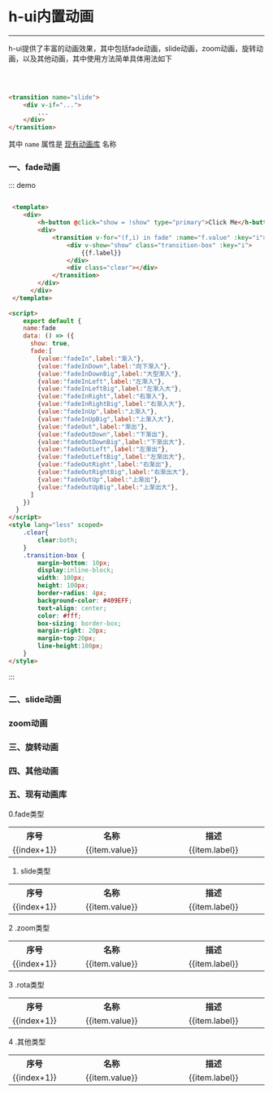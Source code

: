 # h-ui内置动画
----

h-ui提供了丰富的动画效果，其中包括fade动画，slide动画，zoom动画，旋转动画，以及其他动画，其中使用方法简单具体用法如下

<br>


``` html
	
<transition name="slide">
	<div v-if="...">
		...
	</div>
</transition>

```

其中 ```name``` 属性是 <a href="#ani">现有动画库</a> 名称


### 一、fade动画


<script>
    export default {
    data: () => ({
      show: true,
      showslide:true,
      showzoom:true,
      showrota:true,
      showother:true,
      fade:[
		  {value:"fadeIn",label:"渐入"},
	      {value:"fadeInDown",label:"向下渐入"},
	      {value:"fadeInDownBig",label:"大型渐入"},
	      {value:"fadeInLeft",label:"左渐入"},
	      {value:"fadeInLeftBig",label:"左渐入大"},
	      {value:"fadeInRight",label:"右渐入"},
	      {value:"fadeInRightBig",label:"右渐入大"},
	      {value:"fadeInUp",label:"上渐入"},
	      {value:"fadeInUpBig",label:"上渐入大"},
	      {value:"fadeOut",label:"渐出"},
	      {value:"fadeOutDown",label:"下渐出"},
	      {value:"fadeOutDownBig",label:"下渐出大"},
	      {value:"fadeOutLeft",label:"左渐出"},
	      {value:"fadeOutLeftBig",label:"左渐出大"},
	      {value:"fadeOutRight",label:"右渐出"},
	      {value:"fadeOutRightBig",label:"右渐出大"},
	      {value:"fadeOutUp",label:"上渐出"},
	      {value:"fadeOutUpBig",label:"上渐出大"},
      ],
      slide:[
	      {value:"slideInUp",label:"上滑入"},
	      {value:"slideInDown",label:"下滑入"},
	      {value:"slideInLeft",label:"左划入"},
	      {value:"slideInRight",label:"右划入"},
	      {value:"slideOutUp",label:"上滑出"},
	      {value:"slideOutDown",label:"下滑出"},
	      {value:"slideOutLeft",label:"左滑出"},
	      {value:"slideOutRight",label:"右滑出"},
      ],
      zoom:[
		{value:"zoomIn",label:"放大进入"},
		{value:"zoomInDown",label:"下放大进入"},
		{value:"zoomInLeft",label:"左放大进入"},
		{value:"zoomInRight",label:"右放大进入"},
		{value:"zoomInUp",label:"上放大进入"},
		{value:"zoomOut",label:"放大离开"},
		{value:"zoomOutDown",label:"下放大离开"},
		{value:"zoomOutLeft",label:"左放大离开"},
		{value:"zoomOutRight",label:"右放大离开"},
		{value:"zoomOutUp",label:"上放大离开"},
      ],
      rota:[
      	{value:"rotateIn",label:"翻转进入"},
		{value:"rotateInDownLeft",label:"下左翻转I"},
		{value:"rotateInDownRight",label:"下右翻转I"},
		{value:"rotateInUpLeft",label:"上左翻转I"},
		{value:"rotateInUpRight",label:"上右翻转I"},
		{value:"rotateOut",label:"翻转离开"},
		{value:"rotateOutDownLeft",label:"下左翻转O"},
		{value:"rotateOutDownRight",label:"下右翻转O"},
		{value:"rotateOutUpLeft",label:"上左翻转O"},
		{value:"rotateOutUpRight",label:"上右翻转O"},
      ],
      othor:[
		{value:"bounce",label:"反弹"},
		{value:"flash",label:"闪光"},
		{value:"pulse",label:"脉冲"},
		{value:"rubberBand",label:"橡皮筋"},
		{value:"shake",label:"抖动"},
		{value:"swing",label:"摆动"},
		{value:"tada",label:"塔达"},
		{value:"wobble",label:"晃动"},
		{value:"jello",label:"果冻"},
		{value:"bounceIn",label:"弹跳进入"},
		{value:"bounceInDown",label:"向下弹跳进入"},
		{value:"bounceInLeft",label:"向左弹跳进入"},
		{value:"bounceInRight",label:"向右弹跳进入"},
		{value:"bounceInUp",label:"向上弹跳进入"},
		{value:"bounceOut",label:"弹跳离开"},
		{value:"bounceOutDown",label:"向下弹跳离开"},
		{value:"bounceOutLeft",label:"向左弹跳离开"},
		{value:"bounceOutRight",label:"向右弹跳离开"},
		{value:"bounceOutUp",label:"向上弹跳离开"},
		{value:"flip",label:"飞入"},
		{value:"flipInX",label:"飞入X"},
		{value:"flipInY",label:"飞入Y"},
		{value:"flipOutX",label:"飞出X"},
		{value:"flipOutY",label:"飞出Y"},
		{value:"lightSpeedIn",label:"光速进入"},
		{value:"lightSpeedOut",label:"光速出"},
		{value:"hinge",label:"转折"},
		{value:"jackInTheBox",label:"反弹"},
		{value:"rollIn",label:"卷入"},
		{value:"rollOut",label:"卷出"},
      ]
    })
  }
</script>
<style lang="less" scoped>
	.clear{
		clear:both;
	}
  .transition-box {
    margin-bottom: 10px;
    display:inline-block;
    width: 100px;
    height: 100px;
    border-radius: 4px;
    background-color: #409EFF;
    text-align: center;
    color: #fff;
    box-sizing: border-box;
    margin-right: 20px;
    margin-top:20px;
    line-height:100px;
  }
</style>

<div class="demo-block">
	<template>
	  <div>
	    <h-button @click="show = !show" type="primary">Click Me</h-button>
	    <div>
    		<transition v-for="(f,i) in fade" :name="f.value" :key="i">
				<div v-show="show" class="transition-box" :key="i">
					{{f.label}}
				</div>
				<div class="clear"></div>
			</transition>
	    </div>
	  </div>
	</template>
</div>


::: demo

```html

 <template>
 	<div>
	    <h-button @click="show = !show" type="primary">Click Me</h-button>
	    <div>
			<transition v-for="(f,i) in fade" :name="f.value" :key="i">
				<div v-show="show" class="transition-box" :key="i">
					{{f.label}}
				</div>
				<div class="clear"></div>
			</transition>
	    </div>
	  </div>
 </template>
  
<script>
    export default {
    name:fade
    data: () => ({
      show: true,
      fade:[
		{value:"fadeIn",label:"渐入"},
		{value:"fadeInDown",label:"向下渐入"},
		{value:"fadeInDownBig",label:"大型渐入"},
		{value:"fadeInLeft",label:"左渐入"},
		{value:"fadeInLeftBig",label:"左渐入大"},
		{value:"fadeInRight",label:"右渐入"},
		{value:"fadeInRightBig",label:"右渐入大"},
		{value:"fadeInUp",label:"上渐入"},
		{value:"fadeInUpBig",label:"上渐入大"},
		{value:"fadeOut",label:"渐出"},
		{value:"fadeOutDown",label:"下渐出"},
		{value:"fadeOutDownBig",label:"下渐出大"},
		{value:"fadeOutLeft",label:"左渐出"},
		{value:"fadeOutLeftBig",label:"左渐出大"},
		{value:"fadeOutRight",label:"右渐出"},
		{value:"fadeOutRightBig",label:"右渐出大"},
		{value:"fadeOutUp",label:"上渐出"},
		{value:"fadeOutUpBig",label:"上渐出大"},
      ]
    })
  }
</script>
<style lang="less" scoped>
	.clear{
		clear:both;
	}
	.transition-box {
		margin-bottom: 10px;
		display:inline-block;
		width: 100px;
		height: 100px;
		border-radius: 4px;
		background-color: #409EFF;
		text-align: center;
		color: #fff;
		box-sizing: border-box;
		margin-right: 20px;
		margin-top:20px;
		line-height:100px;
	}
</style>

```

:::

### 二、slide动画

<div class="demo-block">
	<template>
	  <div>
	    <h-button @click="showslide = !showslide" type="primary">Click Me</h-button>
	    <div>
    		<transition v-for="(f,i) in slide" :name="f.value" :key="i">
				<div v-show="showslide" class="transition-box" :key="i">
					{{f.label}}
				</div>
				<div class="clear"></div>
			</transition>
	    </div>
	  </div>
	</template>
</div>



### zoom动画

<div class="demo-block">
	<template>
	  <div>
	    <h-button @click="showzoom = !showzoom" type="primary">Click Me</h-button>
	    <div>
    		<transition v-for="(f,i) in zoom" :name="f.value" :key="i">
				<div v-show="showzoom" class="transition-box" :key="i">
					{{f.label}}
				</div>
				<div class="clear"></div>
			</transition>
	    </div>
	  </div>
	</template>
</div>



### 三、旋转动画

<div class="demo-block">
	<template>
	  <div>
	    <h-button @click="showrota = !showrota" type="primary">Click Me</h-button>
	    <div>
    		<transition v-for="(f,i) in rota" :name="f.value" :key="i">
				<div v-show="showrota" class="transition-box" :key="i">
					{{f.label}}
				</div>
				<div class="clear"></div>
			</transition>
	    </div>
	  </div>
	</template>
</div>


### 四、其他动画

<div class="demo-block">
	<template>
	  <div>
	    <h-button @click="showother = !showother" type="primary">Click Me</h-button>
	    <div>
    		<transition v-for="(f,i) in othor" :name="f.value" :key="i">
				<div v-show="showother" class="transition-box" :key="i">
					{{f.label}}
				</div>
				<div class="clear"></div>
			</transition>
	    </div>
	  </div>
	</template>
</div>


### 五、现有动画库

0.fade类型
<table class="table" style="width:100%; text-align:center">
	<tr>
		<th>序号</th>
		<th>名称</th>
		<th>描述</th>
	</tr>
	<tr v-for="(item,index) in fade" :key="index">
		<td>{{index+1}}</td>
		<td width="200">{{item.value}}</td>
		<td width="200">{{item.label}}</td>
	</tr>
</table>

1. slide类型
<table class="table" style="width:100%; text-align:center">
	<tr>
		<th>序号</th>
		<th>名称</th>
		<th>描述</th>
	</tr>
	<tr v-for="(item,index) in slide" :key="index">
		<td>{{index+1}}</td>
		<td width="200">{{item.value}}</td>
		<td width="200">{{item.label}}</td>
	</tr>
</table>

2 .zoom类型
<table class="table" style="width:100%; text-align:center">
	<tr>
		<th>序号</th>
		<th>名称</th>
		<th>描述</th>
	</tr>
	<tr v-for="(item,index) in zoom" :key="index">
		<td>{{index+1}}</td>
		<td width="200">{{item.value}}</td>
		<td width="200">{{item.label}}</td>
	</tr>
</table>

3 .rota类型
<table class="table" style="width:100%; text-align:center">
	<tr>
		<th>序号</th>
		<th>名称</th>
		<th>描述</th>
	</tr>
	<tr v-for="(item,index) in rota" :key="index">
		<td>{{index+1}}</td>
		<td width="200">{{item.value}}</td>
		<td width="200">{{item.label}}</td>
	</tr>
</table>

4 .其他类型
<table class="table" style="width:100%; text-align:center">
	<tr>
		<th>序号</th>
		<th>名称</th>
		<th>描述</th>
	</tr>
	<tr v-for="(item,index) in othor" :key="index">
		<td>{{index+1}}</td>
		<td width="200">{{item.value}}</td>
		<td width="200">{{item.label}}</td>
	</tr>
</table>












